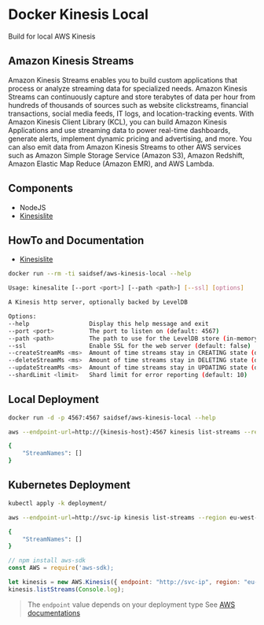 # Docker Kinesis Local

Build for local AWS Kinesis

## Amazon Kinesis Streams

Amazon Kinesis Streams enables you to build custom applications that process or analyze streaming data for specialized needs. Amazon Kinesis Streams can continuously capture and store terabytes of data per hour from hundreds of thousands of sources such as website clickstreams, financial transactions, social media feeds, IT logs, and location-tracking events. With Amazon Kinesis Client Library (KCL), you can build Amazon Kinesis Applications and use streaming data to power real-time dashboards, generate alerts, implement dynamic pricing and advertising, and more. You can also emit data from Amazon Kinesis Streams to other AWS services such as Amazon Simple Storage Service (Amazon S3), Amazon Redshift, Amazon Elastic Map Reduce (Amazon EMR), and AWS Lambda.

## Components

 * NodeJS
 * [Kinesislite](https://github.com/mhart/kinesalite)

## HowTo and Documentation

 * [Kinesislite](https://github.com/mhart/kinesalite)

 ```bash
docker run --rm -ti saidsef/aws-kinesis-local --help

 Usage: kinesalite [--port <port>] [--path <path>] [--ssl] [options]

 A Kinesis http server, optionally backed by LevelDB

 Options:
 --help                 Display this help message and exit
 --port <port>          The port to listen on (default: 4567)
 --path <path>          The path to use for the LevelDB store (in-memory by default)
 --ssl                  Enable SSL for the web server (default: false)
 --createStreamMs <ms>  Amount of time streams stay in CREATING state (default: 500)
 --deleteStreamMs <ms>  Amount of time streams stay in DELETING state (default: 500)
 --updateStreamMs <ms>  Amount of time streams stay in UPDATING state (default: 500)
 --shardLimit <limit>   Shard limit for error reporting (default: 10)
 ```

## Local Deployment

```bash
docker run -d -p 4567:4567 saidsef/aws-kinesis-local --help
```

```bash
aws --endpoint-url=http://{kinesis-host}:4567 kinesis list-streams --region eu-west-1

{
    "StreamNames": []
}

```

## Kubernetes Deployment

```bash
kubectl apply -k deployment/

```

```bash
aws --endpoint-url=http://svc-ip kinesis list-streams --region eu-west-1

{
    "StreamNames": []
}

```

```javascript
// npm install aws-sdk
const AWS = require('aws-sdk);

let kinesis = new AWS.Kinesis({ endpoint: "http://svc-ip", region: "eu-west-1"})
kinesis.listStreams(Console.log);
```
> The `endpoint` value depends on your deployment type
> See [AWS documentations](https://docs.aws.amazon.com/AWSJavaScriptSDK/latest/AWS/Kinesis.html)
